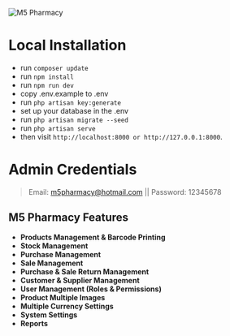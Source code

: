![M5 Pharmacy](public/images/logo-dark.png)

# Local Installation

- run ``composer update `` 
- run `` npm install ``
- run ``npm run dev``
- copy .env.example to .env
- run `` php artisan key:generate ``
- set up your database in the .env
- run `` php artisan migrate --seed ``
- run `` php artisan serve ``
- then visit `` http://localhost:8000 or http://127.0.0.1:8000 ``.

# Admin Credentials
> Email: m5pharmacy@hotmail.com || Password: 12345678

## M5 Pharmacy Features

- **Products Management & Barcode Printing**
- **Stock Management**
- **Purchase Management**
- **Sale Management**
- **Purchase & Sale Return Management**
- **Customer & Supplier Management**
- **User Management (Roles & Permissions)**
- **Product Multiple Images**
- **Multiple Currency Settings**
- **System Settings**
- **Reports**

